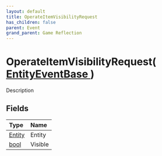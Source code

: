 ```yaml
---
layout: default
title: OperateItemVisibilityRequest
has_children: false
parent: Event
grand_parent: Game Reflection
---
```

# OperateItemVisibilityRequest( [ EntityEventBase ](/riftbreaker-wiki/docs/game-reflection/events/entity_event_base/) )
Description 

## Fields

| Type | Name |
|:----------|:--------------|
| [Entity](/riftbreaker-wiki/docs/game-reflection/classes/entity/) | Entity |
| [bool](/riftbreaker-wiki/docs/game-reflection/components/bool/) | Visible |

